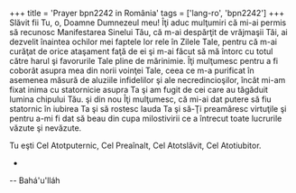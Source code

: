 +++
title = 'Prayer bpn2242 in România'
tags = ['lang-ro', 'bpn2242']
+++
Slăvit fii Tu, o, Doamne Dumnezeul meu!
Îţi aduc mulţumiri că mi-ai permis să recunosc Manifestarea Sinelui Tău, că m-ai despărţit de vrăjmaşii Tăi, ai dezvelit înaintea ochilor mei faptele lor rele în Zilele Tale, pentru că m-ai curăţat de orice ataşament faţă de ei şi m-ai făcut să mă întorc cu totul către harul şi favorurile Tale pline de mărinimie. Îţi mulţumesc pentru a fi coborât asupra mea din norii voinţei Tale, ceea ce m-a purificat în asemenea măsură de aluziile infidelilor şi ale necredincioşilor, încât mi-am fixat inima cu statornicie asupra Ta şi am fugit de cei care au tăgăduit lumina chipului Tău. şi din nou Îţi mulţumesc, că mi-ai dat putere să fiu statornic în iubirea Ta şi să rostesc lauda Ta şi să-Ţi preamăresc virtuţile şi pentru a-mi fi dat să beau din cupa milostivirii ce a întrecut toate lucrurile văzute şi nevăzute.

Tu eşti Cel Atotputernic, Cel Preaînalt, Cel Atotslăvit, Cel Atotiubitor.

-

-- Bahá'u'lláh
